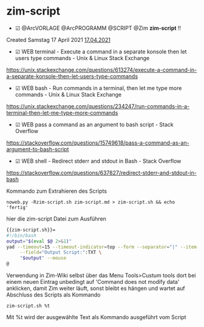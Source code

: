 # zim-script

* ☑ @ArcVORLAGE @ArcPROGRAMM @SCRIPT @Zim  **zim-script**  !!

Created Samstag 17 April 2021 [17.04.2021]()


* ☑ WEB terminal - Execute a command in a separate konsole then let users type commands - Unix & Linux Stack Exchange 

 <https://unix.stackexchange.com/questions/613274/execute-a-command-in-a-separate-konsole-then-let-users-type-commands>

* ☑ WEB bash - Run commands in a terminal, then let me type more commands - Unix & Linux Stack Exchange 

 <https://unix.stackexchange.com/questions/234247/run-commands-in-a-terminal-then-let-me-type-more-commands>


* ☑ WEB pass a command as an argument to bash script - Stack Overflow 

 <https://stackoverflow.com/questions/15749618/pass-a-command-as-an-argument-to-bash-script>


* ☑ WEB shell - Redirect stderr and stdout in Bash - Stack Overflow 

 <https://stackoverflow.com/questions/637827/redirect-stderr-and-stdout-in-bash>

Kommando zum Extrahieren des Scripts

``noweb.py -Rzim-script.sh zim-script.md > zim-script.sh && echo 'fertig'``

hier die zim-script Datei zum Ausführen


```bash
{{zim-script.sh}}=
#!/bin/bash
output="$(eval $@ 2>&1)"
yad --timeout=15 --timeout-indicator=top --form --separator="|" --item-separator="," \
 	 --field="Output Script:":TXT \
 	 "$output" --mouse
@
```


Verwendung in Zim-Wiki selbst über das Menu Tools>Custum tools
dort bei einem neuen Eintrag unbedingt auf 'Command does not modify data' anklicken, damit Zim weiter läuft, sonst bleibt es hängen und wartet auf Abschluss des Scripts
als Kommando

``zim-script.sh %t``

Mit %t wird der ausgewählte Text als Kommando ausgeführt vom Script

